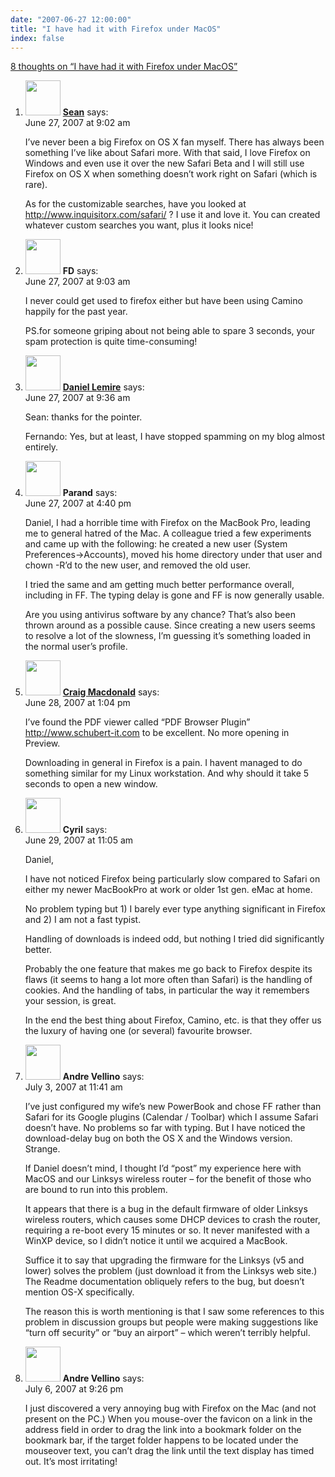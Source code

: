 ```yaml
---
date: "2007-06-27 12:00:00"
title: "I have had it with Firefox under MacOS"
index: false
---
```


[8 thoughts on &ldquo;I have had it with Firefox under MacOS&rdquo;](/lemire/blog/2007/06-27-i-have-had-it-with-firefox-under-macos)

<ol class="comment-list">
<li id="comment-49350" class="comment even thread-even depth-1">
<div class="comment-author vcard">
<img alt src="https://secure.gravatar.com/avatar/a92c5b4df6ec1769a72b00dae3fd2192?s=56&#038;d=mm&#038;r=g" srcset="https://secure.gravatar.com/avatar/a92c5b4df6ec1769a72b00dae3fd2192?s=112&#038;d=mm&#038;r=g 2x" class="avatar avatar-56 photo" height="56" width="56" decoding="async" /> <b class="fn"><a href="https://mcgraths.tumblr.com/" class="url" rel="ugc external nofollow">Sean</a></b> <span class="says">says:</span> </div>
<div class="comment-metadata"><time datetime="2007-06-27T09:02:17+00:00">June 27, 2007 at 9:02 am</time></a> </div>
<div class="comment-content">
<p>I&rsquo;ve never been a big Firefox on OS X fan myself. There has always been something I&rsquo;ve like about Safari more. With that said, I love Firefox on Windows and even use it over the new Safari Beta and I will still use Firefox on OS X when something doesn&rsquo;t work right on Safari (which is rare).</p>
<p>As for the customizable searches, have you looked at <a href="http://www.inquisitorx.com/safari/" rel="nofollow ugc">http://www.inquisitorx.com/safari/</a> ? I use it and love it. You can created whatever custom searches you want, plus it looks nice!</p>
</div>
</li>
<li id="comment-49351" class="comment odd alt thread-odd thread-alt depth-1">
<div class="comment-author vcard">
<img alt src="https://secure.gravatar.com/avatar/?s=56&#038;d=mm&#038;r=g" srcset="https://secure.gravatar.com/avatar/?s=112&#038;d=mm&#038;r=g 2x" class="avatar avatar-56 photo avatar-default" height="56" width="56" decoding="async" /> <b class="fn">FD</b> <span class="says">says:</span> </div>
<div class="comment-metadata"><time datetime="2007-06-27T09:03:15+00:00">June 27, 2007 at 9:03 am</time></a> </div>
<div class="comment-content">
<p>I never could get used to firefox either but have been using Camino happily for the past year.</p>
<p>PS.for someone griping about not being able to spare 3 seconds, your spam protection is quite time-consuming!</p>
</div>
</li>
<li id="comment-49352" class="comment even thread-even depth-1">
<div class="comment-author vcard">
<img alt src="https://secure.gravatar.com/avatar/6518c23aacab4c42dd2c5b9b57b79fb5?s=56&#038;d=mm&#038;r=g" srcset="https://secure.gravatar.com/avatar/6518c23aacab4c42dd2c5b9b57b79fb5?s=112&#038;d=mm&#038;r=g 2x" class="avatar avatar-56 photo" height="56" width="56" loading="lazy" decoding="async" /> <b class="fn"><a href="https://lemire.me/blog/" class="url" rel="ugc">Daniel Lemire</a></b> <span class="says">says:</span> </div>
<div class="comment-metadata"><time datetime="2007-06-27T09:36:16+00:00">June 27, 2007 at 9:36 am</time></a> </div>
<div class="comment-content">
<p>Sean: thanks for the pointer.</p>
<p>Fernando: Yes, but at least, I have stopped spamming on my blog almost entirely.</p>
</div>
</li>
<li id="comment-49353" class="comment odd alt thread-odd thread-alt depth-1">
<div class="comment-author vcard">
<img alt src="https://secure.gravatar.com/avatar/ab82fd8b5ffe4d09c2bb5f9c14d34b09?s=56&#038;d=mm&#038;r=g" srcset="https://secure.gravatar.com/avatar/ab82fd8b5ffe4d09c2bb5f9c14d34b09?s=112&#038;d=mm&#038;r=g 2x" class="avatar avatar-56 photo" height="56" width="56" loading="lazy" decoding="async" /> <b class="fn">Parand</b> <span class="says">says:</span> </div>
<div class="comment-metadata"><time datetime="2007-06-27T16:40:54+00:00">June 27, 2007 at 4:40 pm</time></a> </div>
<div class="comment-content">
<p>Daniel, I had a horrible time with Firefox on the MacBook Pro, leading me to general hatred of the Mac. A colleague tried a few experiments and came up with the following: he created a new user (System Preferences-&gt;Accounts), moved his home directory under that user and chown -R&rsquo;d to the new user, and removed the old user. </p>
<p>I tried the same and am getting much better performance overall, including in FF. The typing delay is gone and FF is now generally usable.</p>
<p>Are you using antivirus software by any chance? That&rsquo;s also been thrown around as a possible cause. Since creating a new users seems to resolve a lot of the slowness, I&rsquo;m guessing it&rsquo;s something loaded in the normal user&rsquo;s profile.</p>
</div>
</li>
<li id="comment-49355" class="comment even thread-even depth-1">
<div class="comment-author vcard">
<img alt src="https://secure.gravatar.com/avatar/de3ad30e94f8c984660fc44824236e8b?s=56&#038;d=mm&#038;r=g" srcset="https://secure.gravatar.com/avatar/de3ad30e94f8c984660fc44824236e8b?s=112&#038;d=mm&#038;r=g 2x" class="avatar avatar-56 photo" height="56" width="56" loading="lazy" decoding="async" /> <b class="fn"><a href="http://www.dcs.gla.ac.uk/~craigm/" class="url" rel="ugc external nofollow">Craig Macdonald</a></b> <span class="says">says:</span> </div>
<div class="comment-metadata"><time datetime="2007-06-28T13:04:01+00:00">June 28, 2007 at 1:04 pm</time></a> </div>
<div class="comment-content">
<p>I&rsquo;ve found the PDF viewer called &ldquo;PDF Browser Plugin&rdquo; <a href="http://www.schubert-it.com" rel="nofollow ugc">http://www.schubert-it.com</a> to be excellent. No more opening in Preview.</p>
<p>Downloading in general in Firefox is a pain. I havent managed to do something similar for my Linux workstation. And why should it take 5 seconds to open a new window.</p>
</div>
</li>
<li id="comment-49364" class="comment odd alt thread-odd thread-alt depth-1">
<div class="comment-author vcard">
<img alt src="https://secure.gravatar.com/avatar/1f25186ce51e5b9a460ac6045df67747?s=56&#038;d=mm&#038;r=g" srcset="https://secure.gravatar.com/avatar/1f25186ce51e5b9a460ac6045df67747?s=112&#038;d=mm&#038;r=g 2x" class="avatar avatar-56 photo" height="56" width="56" loading="lazy" decoding="async" /> <b class="fn">Cyril</b> <span class="says">says:</span> </div>
<div class="comment-metadata"><time datetime="2007-06-29T11:05:33+00:00">June 29, 2007 at 11:05 am</time></a> </div>
<div class="comment-content">
<p>Daniel,</p>
<p>I have not noticed Firefox being particularly slow compared to Safari on either my newer MacBookPro at work or older 1st gen. eMac at home.</p>
<p>No problem typing but 1) I barely ever type anything significant in Firefox and 2) I am not a fast typist.</p>
<p>Handling of downloads is indeed odd, but nothing I tried did significantly better.</p>
<p>Probably the one feature that makes me go back to Firefox despite its flaws (it seems to hang a lot more often than Safari) is the handling of cookies. And the handling of tabs, in particular the way it remembers your session, is great.</p>
<p>In the end the best thing about Firefox, Camino, etc. is that they offer us the luxury of having one (or several) favourite browser.</p>
</div>
</li>
<li id="comment-49367" class="comment even thread-even depth-1">
<div class="comment-author vcard">
<img alt src="https://secure.gravatar.com/avatar/8e2e3a01bf33747391457d97e0df832b?s=56&#038;d=mm&#038;r=g" srcset="https://secure.gravatar.com/avatar/8e2e3a01bf33747391457d97e0df832b?s=112&#038;d=mm&#038;r=g 2x" class="avatar avatar-56 photo" height="56" width="56" loading="lazy" decoding="async" /> <b class="fn">Andre Vellino</b> <span class="says">says:</span> </div>
<div class="comment-metadata"><time datetime="2007-07-03T11:41:16+00:00">July 3, 2007 at 11:41 am</time></a> </div>
<div class="comment-content">
<p>I&rsquo;ve just configured my wife&rsquo;s new PowerBook and chose FF rather than Safari for its Google plugins (Calendar / Toolbar) which I assume Safari doesn&rsquo;t have. No problems so far with typing. But I have noticed the download-delay bug on both the OS X and the Windows version. Strange.</p>
<p>If Daniel doesn&rsquo;t mind, I thought I&rsquo;d &ldquo;post&rdquo; my experience here with MacOS and our Linksys wireless router &#8211; for the benefit of those who are bound to run into this problem.</p>
<p>It appears that there is a bug in the default firmware of older Linksys wireless routers, which causes some DHCP devices to crash the router, requiring a re-boot every 15 minutes or so. It never manifested with a WinXP device, so I didn&rsquo;t notice it until we acquired a MacBook.</p>
<p>Suffice it to say that upgrading the firmware for the Linksys (v5 and lower) solves the problem (just download it from the Linksys web site.) The Readme documentation obliquely refers to the bug, but doesn&rsquo;t mention OS-X specifically.</p>
<p>The reason this is worth mentioning is that I saw some references to this problem in discussion groups but people were making suggestions like &ldquo;turn off security&rdquo; or &ldquo;buy an airport&rdquo; &#8211; which weren&rsquo;t terribly helpful.</p>
</div>
</li>
<li id="comment-49388" class="comment odd alt thread-odd thread-alt depth-1">
<div class="comment-author vcard">
<img alt src="https://secure.gravatar.com/avatar/8e2e3a01bf33747391457d97e0df832b?s=56&#038;d=mm&#038;r=g" srcset="https://secure.gravatar.com/avatar/8e2e3a01bf33747391457d97e0df832b?s=112&#038;d=mm&#038;r=g 2x" class="avatar avatar-56 photo" height="56" width="56" loading="lazy" decoding="async" /> <b class="fn">Andre Vellino</b> <span class="says">says:</span> </div>
<div class="comment-metadata"><time datetime="2007-07-06T21:26:19+00:00">July 6, 2007 at 9:26 pm</time></a> </div>
<div class="comment-content">
<p>I just discovered a very annoying bug with Firefox on the Mac (and not present on the PC.) When you mouse-over the favicon on a link in the address field in order to drag the link into a bookmark folder on the bookmark bar, if the target folder happens to be located under the mouseover text, you can&rsquo;t drag the link until the text display has timed out. It&rsquo;s most irritating!</p>
</div>
</li>
</ol>

